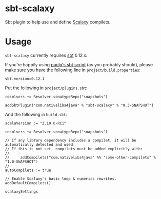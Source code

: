 # sbt-scalaxy

Sbt plugin to help use and define [Scalaxy](http://github.com/ochafik/Scalaxy) compilets.

# Usage

`sbt-scalaxy` currently requires [sbt](http://www.scala-sbt.org/) 0.12.x. 

If you're happily using [paulp's sbt script](https://github.com/paulp/sbt-extras) (as you probably should), please make sure you have the following line in `project/build.properties`:

    sbt.version=0.12.1

Put the following in `project/plugins.sbt`:

    resolvers += Resolver.sonatypeRepo("snapshots")
    
    addSbtPlugin("com.nativelibs4java" % "sbt-scalaxy" % "0.3-SNAPSHOT")

And the following in `build.sbt`:

	scalaVersion := "2.10.0-RC1"

	resolvers += Resolver.sonatypeRepo("snapshots")

	// If any library dependency includes a compilet, it will be automatically detected and used.
	// If this is not set, compilets must be added explicitly with:
	//
	//     addCompilets("com.nativelibs4java" %% "some-other-compilets" % "1.0-SNAPSHOT")
	//
	autoCompilets := true
	
	// Enable Scalaxy's basic loop & numerics rewrites.
	addDefaultCompilets()
	
	scalaxySettings
